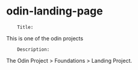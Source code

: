 # odin-landing-page

		Title:
This is one of the odin projects 

		Description:
The Odin Project > Foundations > Landing Project. 
